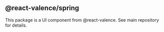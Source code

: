 ## @react-valence/spring

This package is a UI component from @react-valence. See main repository for details.